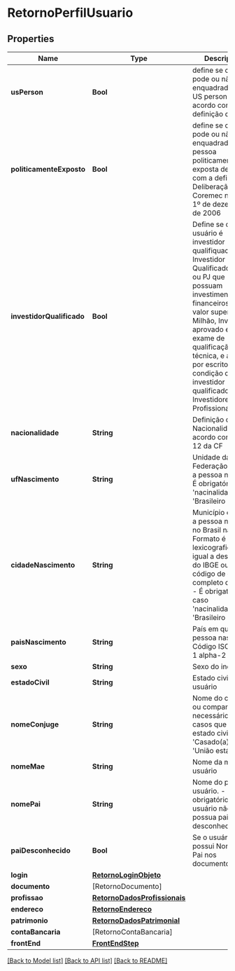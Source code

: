 # RetornoPerfilUsuario

## Properties
Name | Type | Description | Notes
------------ | ------------- | ------------- | -------------
**usPerson** | **Bool** | define se o usuário pode ou não ser enquadrado como US person de acordo com a definição da CVM | [optional] [default to false]
**politicamenteExposto** | **Bool** | define se o usuário pode ou não ser enquadrado como pessoa politicamente exposta de acordo com a definição da Deliberação Coremec nº 2, de 1º de dezembro de 2006 | [optional] [default to false]
**investidorQualificado** | **Bool** | Define se o usuário é investidor qualifiquado. Investidor Qualificado - PF ou PJ que possuam investimentos financeiros em valor superior a 1 Milhão, Investidor aprovado em exame de qualificação técnica, e atestem por escrito sua condição de investidor qualificado. Investidores Profissionais, etc. | [optional] [default to false]
**nacionalidade** | **String** | Definição de Nacionalidade de acordo com o Art. 12 da CF | [optional] 
**ufNascimento** | **String** | Unidade da Federação em que a pessoa nasceu  - É obrigatório caso &#39;nacinalidade&#39; seja &#39;Brasileiro nato&#39; | [optional] 
**cidadeNascimento** | **String** | Município em que a pessoa nascida no Brasil nasceu. Formato é o nome lexicograficamente igual a descrição do IBGE ou o código de cidade completo do IBGE  - É obrigatório caso &#39;nacinalidade&#39; seja &#39;Brasileiro nato&#39; | [optional] 
**paisNascimento** | **String** | País em que a pessoa nasceu. Código ISO 3166-1 alpha-2 | [optional] 
**sexo** | **String** | Sexo do indivíduo | [optional] 
**estadoCivil** | **String** | Estado civil do usuário | [optional] 
**nomeConjuge** | **String** | Nome do conjuge ou companheiro, necessário em casos que o estado civil seja &#39;Casado(a)&#39; ou &#39;União estável&#39; | [optional] 
**nomeMae** | **String** | Nome da mãe do usuário | [optional] 
**nomePai** | **String** | Nome do pai do usuário.   - É obrigatório caso o usuário não possua pai desconhecido. | [optional] 
**paiDesconhecido** | **Bool** | Se o usuário não possui Nome do Pai nos documentos. | [optional] [default to false]
**login** | [**RetornoLoginObjeto**](RetornoLoginObjeto.md) |  | [optional] 
**documento** | [RetornoDocumento] |  | [optional] 
**profissao** | [**RetornoDadosProfissionais**](RetornoDadosProfissionais.md) |  | [optional] 
**endereco** | [**RetornoEndereco**](RetornoEndereco.md) |  | [optional] 
**patrimonio** | [**RetornoDadosPatrimonial**](RetornoDadosPatrimonial.md) |  | [optional] 
**contaBancaria** | [RetornoContaBancaria] |  | [optional] 
**frontEnd** | [**FrontEndStep**](FrontEndStep.md) |  | [optional] 

[[Back to Model list]](../README.md#documentation-for-models) [[Back to API list]](../README.md#documentation-for-api-endpoints) [[Back to README]](../README.md)


